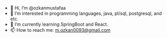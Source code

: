 - 👋 Hi, I’m @ozkanmustafaa
- 👀 I’m interested in programming languages, java, pl/sql, postgresql, and etc.
- 🌱 I’m currently learning SpringBoot and React. 
- 📫 How to reach me: m.ozkan0093@gmail.com

<!---
ozkanmustafaa/ozkanmustafaa is a ✨ special ✨ repository because its `README.md` (this file) appears on your GitHub profile.
You can click the Preview link to take a look at your changes.
--->
